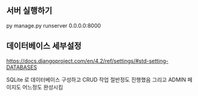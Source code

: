 ## 서버 실행하기
py manage.py runserver 0.0.0.0:8000

## 데이터베이스 세부설정
https://docs.djangoproject.com/en/4.2/ref/settings/#std-setting-DATABASES

SQLite 로 데이터베이스 구성하고
CRUD 작업 절반정도 진행했음
그리고 ADMIN 페이지도 어느정도 완성시킴

